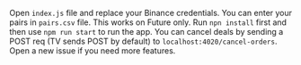 Open `index.js` file and replace your Binance credentials.
You can enter your pairs in `pairs.csv` file. This works on Future only. 
Run `npn install` first and then use `npm run start` to run the app. 
You can cancel deals by sending a POST req (TV sends POST by default) to `localhost:4020/cancel-orders`.
Open a new issue if you need more features. 
